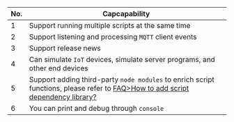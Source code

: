 | No. | Capcapability                                                                                                                                                                |
| --- | ---------------------------------------------------------------------------------------------------------------------------------------------------------------------------- |
| 1   | Support running multiple scripts at the same time                                                                                                                            |
| 2   | Support listening and processing `MQTT` client events                                                                                                                        |
| 3   | Support release news                                                                                                                                                         |
| 4   | Can simulate `IoT` devices, simulate server programs, and other end devices                                                                                                  |
| 5   | Support adding third-party `node modules` to enrich script functions, please refer to [FAQ>How to add script dependency library?](en/question/how-to-add-support-modules.md) |
| 6   | You can print and debug through `console`                                                                                                                                    |
